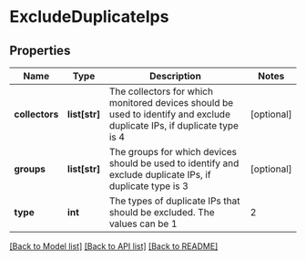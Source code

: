 # ExcludeDuplicateIps

## Properties
Name | Type | Description | Notes
------------ | ------------- | ------------- | -------------
**collectors** | **list[str]** | The collectors for which monitored devices should be used to identify and exclude duplicate IPs, if duplicate type is 4 | [optional] 
**groups** | **list[str]** | The groups for which devices should be used to identify and exclude duplicate IPs, if duplicate type is 3 | [optional] 
**type** | **int** | The types of duplicate IPs that should be excluded. The values can be 1|2|3|4 which denotes 1: matching any monitored devices 2: matching devices already discovered by this scan 3: matching devices in these groups 4: matching devices assigned to these collectors  | [optional] 

[[Back to Model list]](../README.md#documentation-for-models) [[Back to API list]](../README.md#documentation-for-api-endpoints) [[Back to README]](../README.md)


